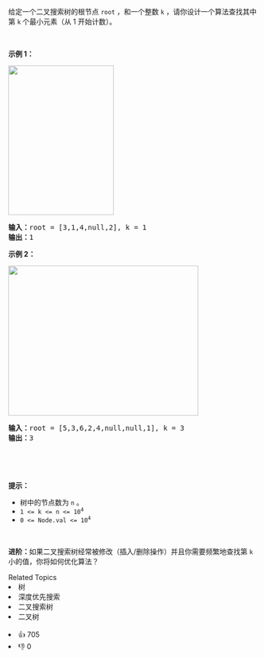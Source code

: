 <p>给定一个二叉搜索树的根节点 <code>root</code> ，和一个整数 <code>k</code> ，请你设计一个算法查找其中第&nbsp;<code>k</code><strong>&nbsp;</strong>个最小元素（从 1 开始计数）。</p>

<p>&nbsp;</p>

<p><strong>示例 1：</strong></p> 
<img alt="" src="https://assets.leetcode.com/uploads/2021/01/28/kthtree1.jpg" style="width: 212px; height: 301px;" /> 
<pre>
<strong>输入：</strong>root = [3,1,4,null,2], k = 1
<strong>输出：</strong>1
</pre>

<p><strong>示例 2：</strong></p> 
<img alt="" src="https://assets.leetcode.com/uploads/2021/01/28/kthtree2.jpg" style="width: 382px; height: 302px;" /> 
<pre>
<strong>输入：</strong>root = [5,3,6,2,4,null,null,1], k = 3
<strong>输出：</strong>3
</pre>

<p>&nbsp;</p>

<p>&nbsp;</p>

<p><strong>提示：</strong></p>

<ul> 
 <li>树中的节点数为 <code>n</code> 。</li> 
 <li><code>1 &lt;= k &lt;= n &lt;= 10<sup>4</sup></code></li> 
 <li><code>0 &lt;= Node.val &lt;= 10<sup>4</sup></code></li> 
</ul>

<p>&nbsp;</p>

<p><strong>进阶：</strong>如果二叉搜索树经常被修改（插入/删除操作）并且你需要频繁地查找第 <code>k</code> 小的值，你将如何优化算法？</p>

<div><div>Related Topics</div><div><li>树</li><li>深度优先搜索</li><li>二叉搜索树</li><li>二叉树</li></div></div><br><div><li>👍 705</li><li>👎 0</li></div>